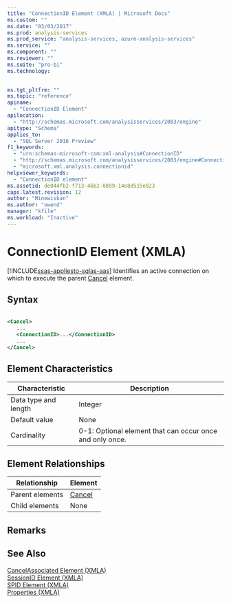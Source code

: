 ```yaml
---
title: "ConnectionID Element (XMLA) | Microsoft Docs"
ms.custom: ""
ms.date: "03/03/2017"
ms.prod: analysis-services
ms.prod_service: "analysis-services, azure-analysis-services"
ms.service: ""
ms.component: ""
ms.reviewer: ""
ms.suite: "pro-bi"
ms.technology: 
  

ms.tgt_pltfrm: ""
ms.topic: "reference"
apiname: 
  - "ConnectionID Element"
apilocation: 
  - "http://schemas.microsoft.com/analysisservices/2003/engine"
apitype: "Schema"
applies_to: 
  - "SQL Server 2016 Preview"
f1_keywords: 
  - "urn:schemas-microsoft-com:xml-analysis#ConnectionID"
  - "http://schemas.microsoft.com/analysisservices/2003/engine#ConnectionID"
  - "microsoft.xml.analysis.connectionid"
helpviewer_keywords: 
  - "ConnectionID element"
ms.assetid: de044fb2-f713-46b2-8899-14e8d515e823
caps.latest.revision: 12
author: "Minewiskan"
ms.author: "owend"
manager: "kfile"
ms.workload: "Inactive"
---
```

# ConnectionID Element (XMLA)
[!INCLUDE[ssas-appliesto-sqlas-aas](../../../includes/ssas-appliesto-sqlas-aas.md)]
  Identifies an active connection on which to execute the parent [Cancel](../../../analysis-services/xmla/xml-elements-commands/cancel-element-xmla.md) element.  
  
## Syntax  
  
```xml  
  
<Cancel>  
   ...  
   <ConnectionID>...</ConnectionID>  
   ...  
</Cancel>  
```  
  
## Element Characteristics  
  
|Characteristic|Description|  
|--------------------|-----------------|  
|Data type and length|Integer|  
|Default value|None|  
|Cardinality|0-1: Optional element that can occur once and only once.|  
  
## Element Relationships  
  
|Relationship|Element|  
|------------------|-------------|  
|Parent elements|[Cancel](../../../analysis-services/xmla/xml-elements-commands/cancel-element-xmla.md)|  
|Child elements|None|  
  
## Remarks  
  
## See Also  
 [CancelAssociated Element &#40;XMLA&#41;](../../../analysis-services/xmla/xml-elements-properties/cancelassociated-element-xmla.md)   
 [SessionID Element &#40;XMLA&#41;](../../../analysis-services/xmla/xml-elements-properties/sessionid-element-xmla.md)   
 [SPID Element &#40;XMLA&#41;](../../../analysis-services/xmla/xml-elements-properties/spid-element-xmla.md)   
 [Properties &#40;XMLA&#41;](../../../analysis-services/xmla/xml-elements-properties/xml-elements-properties.md)  
  
  
